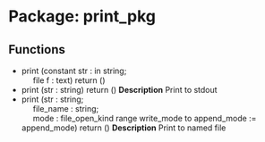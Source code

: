 # Package: print_pkg

## Functions
- print <font id="function_arguments">(constant str : in string;<br><span style="padding-left:20px"> file f : text) </font> <font id="function_return">return ()</font>
- print <font id="function_arguments">(str : string) </font> <font id="function_return">return ()</font>
**Description**
Print to stdout
- print <font id="function_arguments">(str : string;<br><span style="padding-left:20px"> file_name : string;<br><span style="padding-left:20px"> mode : file_open_kind range write_mode to append_mode := append_mode) </font> <font id="function_return">return ()</font>
**Description**
Print to named file
